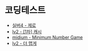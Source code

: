 # 코딩테스트
- [실버4 - 제로](https://www.acmicpc.net/problem/10773)
- [lv2 - [1차] 캐시](https://school.programmers.co.kr/learn/courses/30/lessons/17680)
- [midium - Minimum Number Game](https://leetcode.com/problems/minimum-number-game/description/)
- [lv2 - 더 맵게](https://school.programmers.co.kr/learn/courses/30/lessons/42626)